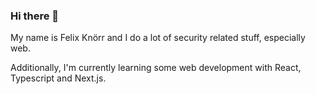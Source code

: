 ### Hi there 👋

My name is Felix Knörr and I do a lot of security related stuff, especially web.

Additionally, I'm currently learning some web development with React, Typescript and Next.js.
